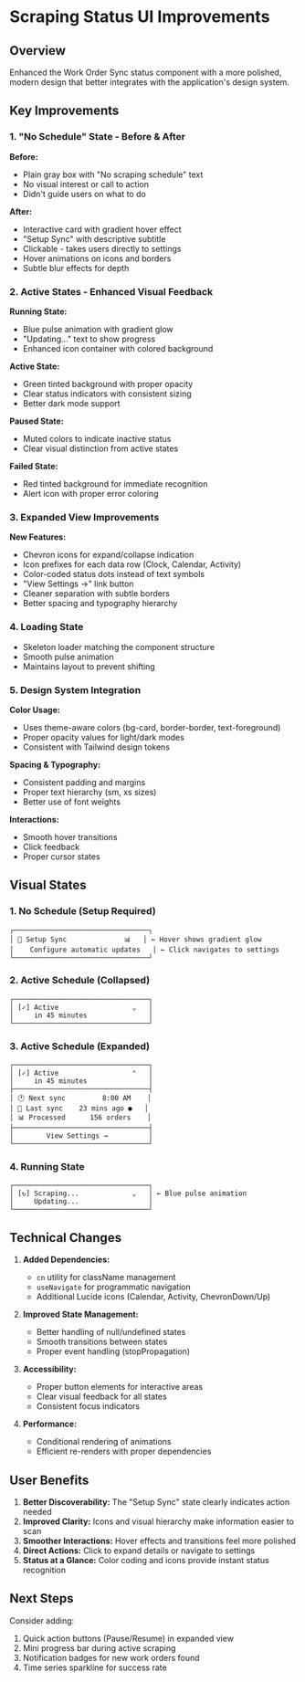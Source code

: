 # Scraping Status UI Improvements

## Overview
Enhanced the Work Order Sync status component with a more polished, modern design that better integrates with the application's design system.

## Key Improvements

### 1. **"No Schedule" State - Before & After**

**Before:**
- Plain gray box with "No scraping schedule" text
- No visual interest or call to action
- Didn't guide users on what to do

**After:**
- Interactive card with gradient hover effect
- "Setup Sync" with descriptive subtitle
- Clickable - takes users directly to settings
- Hover animations on icons and borders
- Subtle blur effects for depth

### 2. **Active States - Enhanced Visual Feedback**

**Running State:**
- Blue pulse animation with gradient glow
- "Updating..." text to show progress
- Enhanced icon container with colored background

**Active State:**
- Green tinted background with proper opacity
- Clear status indicators with consistent sizing
- Better dark mode support

**Paused State:**
- Muted colors to indicate inactive status
- Clear visual distinction from active states

**Failed State:**
- Red tinted background for immediate recognition
- Alert icon with proper error coloring

### 3. **Expanded View Improvements**

**New Features:**
- Chevron icons for expand/collapse indication
- Icon prefixes for each data row (Clock, Calendar, Activity)
- Color-coded status dots instead of text symbols
- "View Settings →" link button
- Cleaner separation with subtle borders
- Better spacing and typography hierarchy

### 4. **Loading State**
- Skeleton loader matching the component structure
- Smooth pulse animation
- Maintains layout to prevent shifting

### 5. **Design System Integration**

**Color Usage:**
- Uses theme-aware colors (bg-card, border-border, text-foreground)
- Proper opacity values for light/dark modes
- Consistent with Tailwind design tokens

**Spacing & Typography:**
- Consistent padding and margins
- Proper text hierarchy (sm, xs sizes)
- Better use of font weights

**Interactions:**
- Smooth hover transitions
- Click feedback
- Proper cursor states

## Visual States

### 1. No Schedule (Setup Required)
```
┌─────────────────────────────────┐
│ 📅 Setup Sync              📊   │ ← Hover shows gradient glow
│    Configure automatic updates   │ ← Click navigates to settings
└─────────────────────────────────┘
```

### 2. Active Schedule (Collapsed)
```
┌─────────────────────────────────┐
│ [✓] Active                  ⌄   │
│     in 45 minutes               │
└─────────────────────────────────┘
```

### 3. Active Schedule (Expanded)
```
┌─────────────────────────────────┐
│ [✓] Active                  ⌃   │
│     in 45 minutes               │
├─────────────────────────────────┤
│ 🕐 Next sync         8:00 AM    │
│ 📅 Last sync    23 mins ago ●   │
│ 📊 Processed      156 orders    │
├─────────────────────────────────┤
│        View Settings →          │
└─────────────────────────────────┘
```

### 4. Running State
```
┌─────────────────────────────────┐
│ [↻] Scraping...             ⌄   │ ← Blue pulse animation
│     Updating...                 │
└─────────────────────────────────┘
```

## Technical Changes

1. **Added Dependencies:**
   - `cn` utility for className management
   - `useNavigate` for programmatic navigation
   - Additional Lucide icons (Calendar, Activity, ChevronDown/Up)

2. **Improved State Management:**
   - Better handling of null/undefined states
   - Smooth transitions between states
   - Proper event handling (stopPropagation)

3. **Accessibility:**
   - Proper button elements for interactive areas
   - Clear visual feedback for all states
   - Consistent focus indicators

4. **Performance:**
   - Conditional rendering of animations
   - Efficient re-renders with proper dependencies

## User Benefits

1. **Better Discoverability:** The "Setup Sync" state clearly indicates action needed
2. **Improved Clarity:** Icons and visual hierarchy make information easier to scan
3. **Smoother Interactions:** Hover effects and transitions feel more polished
4. **Direct Actions:** Click to expand details or navigate to settings
5. **Status at a Glance:** Color coding and icons provide instant status recognition

## Next Steps

Consider adding:
1. Quick action buttons (Pause/Resume) in expanded view
2. Mini progress bar during active scraping
3. Notification badges for new work orders found
4. Time series sparkline for success rate